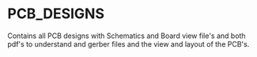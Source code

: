 # PCB_DESIGNS

Contains all PCB designs with Schematics and Board view file's and both pdf's to understand and gerber files and the view and layout of the PCB's.
